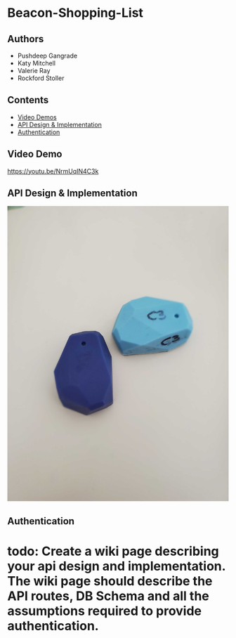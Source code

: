 # Beacon-Shopping-List

## Authors
- Pushdeep Gangrade
- Katy Mitchell
- Valerie Ray
- Rockford Stoller

## Contents
- [Video Demos](#demo)
- [API Design & Implementation](#api)
- [Authentication](#auth)

## Video Demo <a name="demo"></a>
https://youtu.be/NrmUqIN4C3k

## API Design & Implementation <a name="api"></a>

![Beacons](https://github.com/pushpdeep-gangrade/Beacon-Shopping-List/blob/main/Sensors.jpg?raw=true)

## Authentication <a name="auth"></a>


# todo: Create a wiki page describing your api design and implementation. The wiki page should describe the API routes, DB Schema and all the assumptions required to provide authentication.
